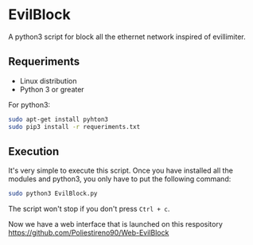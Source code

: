 # EvilBlock
A python3 script for block all the ethernet network inspired of evillimiter.

## Requeriments
- Linux distribution
- Python 3 or greater

For python3:
```bash
sudo apt-get install pyhton3
sudo pip3 install -r requeriments.txt
```

## Execution

It's very simple to execute this script. Once you have installed all the modules and python3, you only have to put the following command:

```bash
sudo python3 EvilBlock.py
```

The script won't stop if you don't press ```Ctrl + c```.


Now we have a web interface that is launched on this respository https://github.com/Poliestireno90/Web-EvilBlock
